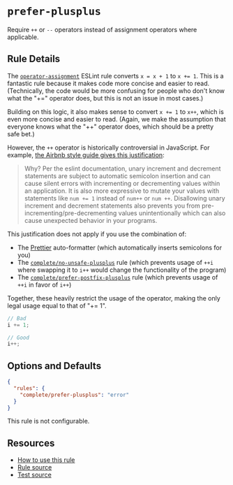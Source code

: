 # `prefer-plusplus`

Require `++` or `--` operators instead of assignment operators where applicable.

## Rule Details

The [`operator-assignment`](https://eslint.org/docs/latest/rules/operator-assignment) ESLint rule converts `x = x + 1` to `x += 1`. This is a fantastic rule because it makes code more concise and easier to read. (Technically, the code would be more confusing for people who don't know what the "+=" operator does, but this is not an issue in most cases.)

Building on this logic, it also makes sense to convert `x += 1` to `x++`, which is even more concise and easier to read. (Again, we make the assumption that everyone knows what the "++" operator does, which should be a pretty safe bet.)

However, the `++` operator is historically controversial in JavaScript. For example, [the Airbnb style guide gives this justification](https://github.com/airbnb/javascript#variables--unary-increment-decrement):

> Why? Per the eslint documentation, unary increment and decrement statements are subject to automatic semicolon insertion and can cause silent errors with incrementing or decrementing values within an application. It is also more expressive to mutate your values with statements like `num += 1` instead of `num++` or `num ++`. Disallowing unary increment and decrement statements also prevents you from pre-incrementing/pre-decrementing values unintentionally which can also cause unexpected behavior in your programs.

This justification does not apply if you use the combination of:

- The [Prettier](https://prettier.io/) auto-formatter (which automatically inserts semicolons for you)
- The [`complete/no-unsafe-plusplus`](no-unsafe-plusplus.md) rule (which prevents usage of `++i` where swapping it to `i++` would change the functionality of the program)
- The [`complete/prefer-postfix-plusplus`](prefer-postfix-plusplus) rule (which prevents usage of `++i` in favor of `i++`)

Together, these heavily restrict the usage of the operator, making the only legal usage equal to that of "+= 1".

```ts
// Bad
i += 1;

// Good
i++;
```

## Options and Defaults

```json
{
  "rules": {
    "complete/prefer-plusplus": "error"
  }
}
```

This rule is not configurable.

## Resources

- [How to use this rule](https://complete-ts.github.io/eslint-plugin-complete)
- [Rule source](https://github.com/complete-ts/complete/blob/main/packages/eslint-plugin-complete/src/rules/prefer-plusplus.ts)
- [Test source](https://github.com/complete-ts/complete/blob/main/packages/eslint-plugin-complete/tests/rules/prefer-plusplus.test.ts)
